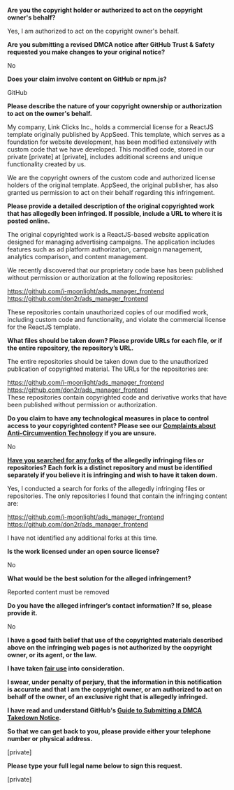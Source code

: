 **Are you the copyright holder or authorized to act on the copyright owner's behalf?**

Yes, I am authorized to act on the copyright owner's behalf.

**Are you submitting a revised DMCA notice after GitHub Trust & Safety requested you make changes to your original notice?**

No

**Does your claim involve content on GitHub or npm.js?**

GitHub

**Please describe the nature of your copyright ownership or authorization to act on the owner's behalf.**

My company, Link Clicks Inc., holds a commercial license for a ReactJS template originally published by AppSeed. This template, which serves as a foundation for website development, has been modified extensively with custom code that we have developed. This modified code, stored in our private [private] at [private], includes additional screens and unique functionality created by us.

We are the copyright owners of the custom code and authorized license holders of the original template. AppSeed, the original publisher, has also granted us permission to act on their behalf regarding this infringement.

**Please provide a detailed description of the original copyrighted work that has allegedly been infringed. If possible, include a URL to where it is posted online.**

The original copyrighted work is a ReactJS-based website application designed for managing advertising campaigns. The application includes features such as ad platform authorization, campaign management, analytics comparison, and content management.

We recently discovered that our proprietary code base has been published without permission or authorization at the following repositories:

https://github.com/i-moonlight/ads_manager_frontend  
https://github.com/don2r/ads_manager_frontend

These repositories contain unauthorized copies of our modified work, including custom code and functionality, and violate the commercial license for the ReactJS template.

**What files should be taken down? Please provide URLs for each file, or if the entire repository, the repository’s URL.**

The entire repositories should be taken down due to the unauthorized publication of copyrighted material. The URLs for the repositories are:

https://github.com/i-moonlight/ads_manager_frontend  
https://github.com/don2r/ads_manager_frontend  
These repositories contain copyrighted code and derivative works that have been published without permission or authorization.

**Do you claim to have any technological measures in place to control access to your copyrighted content? Please see our <a href="https://docs.github.com/articles/guide-to-submitting-a-dmca-takedown-notice#complaints-about-anti-circumvention-technology">Complaints about Anti-Circumvention Technology</a> if you are unsure.**

No

**<a href="https://docs.github.com/articles/dmca-takedown-policy#b-what-about-forks-or-whats-a-fork">Have you searched for any forks</a> of the allegedly infringing files or repositories? Each fork is a distinct repository and must be identified separately if you believe it is infringing and wish to have it taken down.**

Yes, I conducted a search for forks of the allegedly infringing files or repositories. The only repositories I found that contain the infringing content are:

https://github.com/i-moonlight/ads_manager_frontend  
https://github.com/don2r/ads_manager_frontend

I have not identified any additional forks at this time.

**Is the work licensed under an open source license?**

No

**What would be the best solution for the alleged infringement?**

Reported content must be removed

**Do you have the alleged infringer’s contact information? If so, please provide it.**

No

**I have a good faith belief that use of the copyrighted materials described above on the infringing web pages is not authorized by the copyright owner, or its agent, or the law.**

**I have taken <a href="https://www.lumendatabase.org/topics/22">fair use</a> into consideration.**

**I swear, under penalty of perjury, that the information in this notification is accurate and that I am the copyright owner, or am authorized to act on behalf of the owner, of an exclusive right that is allegedly infringed.**

**I have read and understand GitHub's <a href="https://docs.github.com/articles/guide-to-submitting-a-dmca-takedown-notice/">Guide to Submitting a DMCA Takedown Notice</a>.**

**So that we can get back to you, please provide either your telephone number or physical address.**

[private]

**Please type your full legal name below to sign this request.**

[private]
